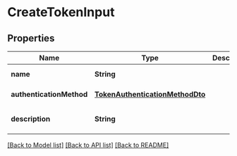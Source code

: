 # CreateTokenInput

## Properties

| Name                     | Type                                                                | Description | Notes                        |
| ------------------------ | ------------------------------------------------------------------- | ----------- | ---------------------------- |
| **name**                 | **String**                                                          |             | [default to null]            |
| **authenticationMethod** | [**TokenAuthenticationMethodDto**](TokenAuthenticationMethodDto.md) |             | [default to null]            |
| **description**          | **String**                                                          |             | [optional] [default to null] |

[[Back to Model list]](../README.md#documentation-for-models) [[Back to API list]](../README.md#documentation-for-api-endpoints) [[Back to README]](../README.md)
